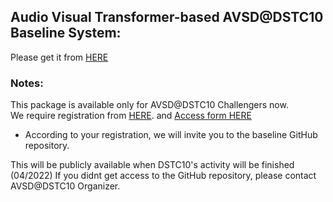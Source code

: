## Audio Visual Transformer-based AVSD@DSTC10 Baseline System: 
   Please get it from [HERE](https://github.com/ankitshah009/AVSD-DSTC10_baseline)

### Notes:
This package is available only for AVSD@DSTC10 Challengers now. <BR>
We require registration from [HERE](https://docs.google.com/forms/d/e/1FAIpQLSe9CgrlygYciIZH_pK8133fbp1kqigTB6JIP7utfNFx_xSm6A/viewform). and [Access form HERE](https://docs.google.com/forms/d/e/1FAIpQLSfTwXLrzrtgu-KOVnAAu4OiCdtPDmV24pJQZS9l08xsXFjXPA/viewform)
* According to your registration, we will invite you to the baseline GitHub repository.

This will be publicly available when DSTC10's activity will be finished (04/2022)
If you didnt get access to the GitHub repository, please contact AVSD@DSTC10 Organizer. 
